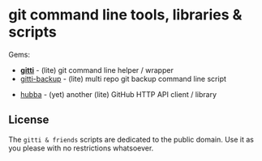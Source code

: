 # git command line tools, libraries & scripts

Gems:

- [**gitti**](gitti)  - (lite) git command line helper / wrapper
- [gitti-backup](gitti-backup) - (lite) multi repo git backup command line script

<!-- break -->
- [hubba](hubba) - (yet) another (lite) GitHub HTTP API client / library

<!-- break -->




## License

The `gitti & friends` scripts are dedicated to the public domain.
Use it as you please with no restrictions whatsoever.

